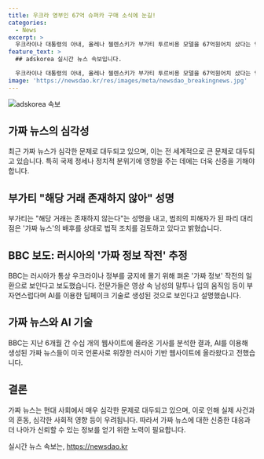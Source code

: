 ```yaml
---
title: 우크라 영부인 67억 슈퍼카 구매 소식에 눈길!
categories:
  - News
excerpt: >
  우크라이나 대통령의 아내, 올레나 젤렌스키가 부가티 투르비용 모델을 67억원어치 샀다는 영상이 소셜미디어에서 확산되었지만 부가티는 해당 거래를 부인하며 이는 가짜 정보 작전의 결과로 추정된다고 밝혔다. 파리 대리점 직원의 발언 영상은 1800만 조회수를 기록했지만, 이는 AI를 이용한 딥페이크 기술로 생성된 것으로 보인다는 전문가들의 설명과 함께 BBC의 보도에 따르면 러시아가 가짜 뉴스를 이용해 우크라이나 정부를 궁지에 몰기 위한 작전의 한 부분으로 보인다고 전해졌다.
feature_text: >
  ## adskorea 실시간 뉴스 속보입니다.

  우크라이나 대통령의 아내, 올레나 젤렌스키가 부가티 투르비용 모델을 67억원어치 샀다는 영상이 소셜미디어에서 확산되었지만 부가티는 해당 거래를 부인하며 이는 가짜 정보 작전의 결과로 추정된다고 밝혔다. 파리 대리점 직원의 발언 영상은 1800만 조회수를 기록했지만, 이는 AI를 이용한 딥페이크 기술로 생성된 것으로 보인다는 전문가들의 설명과 함께 BBC의 보도에 따르면 러시아가 가짜 뉴스를 이용해 우크라이나 정부를 궁지에 몰기 위한 작전의 한 부분으로 보인다고 전해졌다.
image: 'https://newsdao.kr/res/images/meta/newsdao_breakingnews.jpg'
---
```


<p><img src="https://newsdao.kr/res/images/meta/newsdao_breakingnews.jpg" alt="adskorea 속보" /></p>

<h2 data-ke-size="size26">가짜 뉴스의 심각성</h2>

<p data-ke-size="size16">최근 가짜 뉴스가 심각한 문제로 대두되고 있으며, 이는 전 세계적으로 큰 문제로 대두되고 있습니다. 특히 국제 정세나 정치적 분위기에 영향을 주는 데에는 더욱 신중을 기해야 합니다.</p>

<h2 data-ke-size="size26">부가티 "해당 거래 존재하지 않아" 성명</h2>

<p data-ke-size="size16">부가티는 "해당 거래는 존재하지 않는다"는 성명을 내고, 범죄의 피해자가 된 파리 대리점은 '가짜 뉴스'의 배후를 상대로 법적 조치를 검토하고 있다고 밝혔습니다.</p>

<h2 data-ke-size="size26">BBC 보도: 러시아의 '가짜 정보 작전' 추정</h2>

<p data-ke-size="size16">BBC는 러시아가 통상 우크라이나 정부를 궁지에 몰기 위해 펴온 '가짜 정보' 작전의 일환으로 보인다고 보도했습니다. 전문가들은 영상 속 남성의 말투나 입의 움직임 등이 부자연스럽다며 AI를 이용한 딥페이크 기술로 생성된 것으로 보인다고 설명했습니다.</p>

<h2 data-ke-size="size26">가짜 뉴스와 AI 기술</h2>

<p data-ke-size="size16">BBC는 지난 6개월 간 수십 개의 웹사이트에 올라온 기사를 분석한 결과, AI를 이용해 생성된 가짜 뉴스들이 미국 언론사로 위장한 러시아 기반 웹사이트에 올라왔다고 전했습니다.</p>

<h2 data-ke-size="size26">결론</h2>

<p data-ke-size="size16">가짜 뉴스는 현대 사회에서 매우 심각한 문제로 대두되고 있으며, 이로 인해 실제 사건과의 혼동, 심각한 사회적 영향 등이 우려됩니다. 따라서 가짜 뉴스에 대한 신중한 대응과 더 나아가 신뢰할 수 있는 정보를 얻기 위한 노력이 필요합니다.</p>
실시간 뉴스 속보는, <a href="https://newsdao.kr" rel="dofollow">https://newsdao.kr</a>


